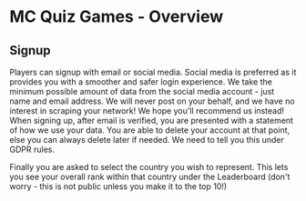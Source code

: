 # MC Quiz Games - Overview

## Signup

Players can signup with email or social media.  Social media is preferred as it provides you with a smoother and safer login experience.
We take the minimum possible amount of data from the social media account - just name and email address.  We will never post on your behalf, and we have no interest in scraping your network!  We hope you'll recommend us instead!
When signing up, after email is verified, you are presented with a statement of how we use your data.  You are able to delete your account at that point, else you can always delete later if needed.  We need to tell you this under GDPR rules.

Finally you are asked to select the country you wish to represent.  This lets you see your overall rank within that country under the Leaderboard (don't worry - this is not public unless you make it to the top 10!)




